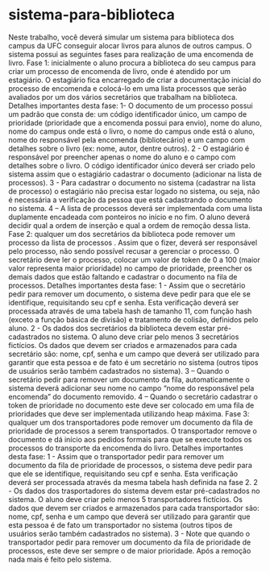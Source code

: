 # sistema-para-biblioteca

Neste trabalho, você deverá simular um sistema para biblioteca dos campus da UFC conseguir
alocar livros para alunos de outros campus. O sistema possui as seguintes fases para realização
de uma encomenda de livro.
Fase 1: inicialmente o aluno procura a biblioteca do seu campus para criar um processo de
encomenda de livro, onde é atendido por um estagiário. O estagiário fica encarregado de criar a
documentação inicial do processo de encomenda e colocá-lo em uma lista processos que serão
avaliados por um dos vários secretários que trabalham na biblioteca.
Detalhes importantes desta fase:
1- O documento de um processo possui um padrão que consta de: um código identificador único,
um campo de prioridade (prioridade que a encomenda possui para envio), nome do aluno, nome do
campus onde está o livro, o nome do campus onde está o aluno, nome do responsável pela
encomenda (bibliotecário) e um campo com detalhes sobre o livro (ex: nome, autor, dentre outros).
2 - O estagiário é responsável por preencher apenas o nome do aluno e o campo com detalhes sobre
o livro. O código identificador único deverá ser criado pelo sistema assim que o estagiário
cadastrar o documento (adicionar na lista de processos).
3 - Para cadastrar o documento no sistema (cadastrar na lista de processo) o estagiário não precisa
estar logado no sistema, ou seja, não é necessária a verificação da pessoa que está cadastrando o
documento no sistema.
4 – A lista de processos deverá ser implementada com uma lista duplamente encadeada com
ponteiros no início e no fim. O aluno deverá decidir qual a ordem de inserção e qual a ordem de
remoção dessa lista.
Fase 2: qualquer um dos secretários da biblioteca pode remover um processo da lista de
processos . Assim que o fizer, deverá ser responsável pelo processo, não sendo possível recusar a
gerenciar o processo. O secretário deve ler o processo, colocar um valor de token de 0 a 100 (maior
valor representa maior prioridade) no campo de prioridade, preencher os demais dados que estão
faltando e cadastrar o documento na fila de processos.
Detalhes importantes desta fase:
1 - Assim que o secretário pedir para remover um documento, o sistema deve pedir para que ele
se identifique, requisitando seu cpf e senha. Esta verificação deverá ser processada através de uma
tabela hash de tamanho 11, com função hash (exceto a função básica de divisão) e tratamento de
colisão, definidos pelo aluno.
2 - Os dados dos secretários da biblioteca devem estar pré-cadastrados no sistema. O aluno
deve criar pelo menos 3 secretários fictícios. Os dados que devem ser criados e armazenados para
cada secretário são: nome, cpf, senha e um campo que deverá ser utilizado para garantir que esta
pessoa e de fato é um secretário no sistema (outros tipos de usuários serão também cadastrados no
sistema).
3 – Quando o secretário pedir para remover um documento da fila, automaticamente o sistema
deverá adicionar seu nome no campo “nome do responsável pela encomenda” do documento
removido.
4 – Quando o secretário cadastrar o token de prioridade no documento este deve ser colocado em
 uma fila de prioridades que deve ser implementada utilizando heap máxima.
Fase 3: qualquer um dos transportadores pode remover um documento da fila de prioridade de
processos a serem transportados. O transportador remove o documento e dá início aos pedidos
formais para que se execute todos os processos do transporte da encomenda do livro.
Detalhes importantes desta fase:
1 - Assim que o transportador pedir para remover um documento da fila de prioridade de
processos, o sistema deve pedir para que ele se identifique, requisitando seu cpf e senha. Esta
verificação deverá ser processada através da mesma tabela hash definida na fase 2.
2 - Os dados dos trasportadores do sistema devem estar pré-cadastrados no sistema. O aluno
deve criar pelo menos 5 transportadores fictícios. Os dados que devem ser criados e armazenados
para cada transportador são: nome, cpf, senha e um campo que deverá ser utilizado para garantir
que esta pessoa é de fato um transportador no sistema (outros tipos de usuários serão também
cadastrados no sistema).
3 - Note que quando o transportador pedir para remover um documento da fila de prioridade de
processos, este deve ser sempre o de maior prioridade. Após a remoção nada mais é feito pelo
sistema.
